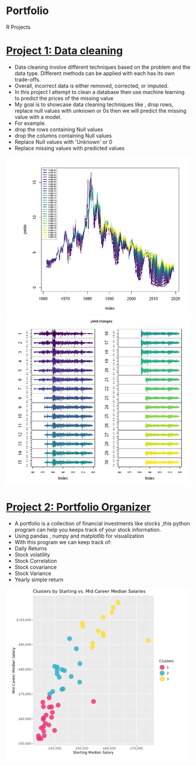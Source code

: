 # Portfolio
R Projects

# [Project  1: Data cleaning ](https://github.com/sirmuzzamil/sirmuzzamil/blob/839b1486d4ded5b42af89fa7887f8da73116c72d/R%20Projects/Project_1.ipynb)
* Data cleaning involve different techniques based on the problem and the data type. Different methods can be applied with each has its own trade-offs.
* Overall, incorrect data is either removed, corrected, or imputed.
* In this project I attempt to clean a database then use machine learning to predict the prices of the missing value
* My goal is to showcase data cleaning techniques like , drop rows, replace null values with unknown or 0s then we will predict the missing value with a model.
* For example.
*	drop the rows containing Null values 
*	drop the columns containing Null values 
*	Replace Null values with 'Unknown' or 0 
*	Replace missing values with predicted values 

![](https://github.com/sirmuzzamil/sirmuzzamil/blob/839b1486d4ded5b42af89fa7887f8da73116c72d/Portfolio/chrome_SKru20Olrk.png?raw=true)
![](https://github.com/sirmuzzamil/sirmuzzamil/blob/839b1486d4ded5b42af89fa7887f8da73116c72d/Portfolio/chrome_ZRUt5vN9BM.png?raw=true)


# [Project  2: Portfolio Organizer](https://github.com/sirmuzzamil/sirmuzzamil/blob/839b1486d4ded5b42af89fa7887f8da73116c72d/R%20Projects/Project_2%20(2).ipynb)
* A portfolio is a collection of financial investments like stocks ,this python program can help you keeps track of your stock information.
* Using pandas , numpy and matplotlib for visualization
* With this program we can keep track of:
* Daily Returns
* Stock volatility
* Stock Correlation
* Stock covariance 
* Stock Variance
* Yearly simple return

![](https://github.com/sirmuzzamil/sirmuzzamil/blob/839b1486d4ded5b42af89fa7887f8da73116c72d/Portfolio/chrome_CFbbAckpK3.png?raw=true)
